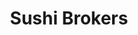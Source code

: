 ---
layout: place
title: Sushi Brokers
permalink: /arizona/gilbert/sushi-brokers.html
stateAbbr: AZ
stateName: Arizona
cityName: Gilbert
seo:
  type: restaurant
  links: null
place_id: ChIJd26EQRepK4cRmtuvBuIdXVY
photos:
  - name: >-
      places/ChIJd26EQRepK4cRmtuvBuIdXVY/photos/AeeoHcLuK1fjgSeav06L4vYm5Nyji5J7Ml61aNpmlloGUxMrwlCD0AhIvYIdTSXXp738eceWTcMNxZRawvx-BEXpBNImx-JTtR93WEG7ygYNK58THskyCc5np2JCydiUO8wtJVrsWaioDr4H_swpWsUGJ17A0tLgvD0ZDSKdRbTcb6QemXMbpCE7X2nYY-6YT4C3-Z-0CGt-xRdmOu-uhh2HidtfIM3kthFU9nS2KzOkwotoWhWjm0U_oTynFL_0zQln_U5eml-9aHQF__RK1943x0bs7vZTf9amBsFpfdgQ2rXqKdoJUsYYM3YS-A2uf2USkXlM1JsdhJzZS37EN84YUe3TqMqUeepPdZG1mh1MPoMba1h6s5KO2zxnpYRTr8JTFmYyjRalRPlLHpjRt95qhQsLdhdGtB6cvTnn7H-xBK920g
    widthPx: 3829
    heightPx: 2872
    authorAttributions:
      - displayName: Conrad M
        uri: https://maps.google.com/maps/contrib/106771368853613295067
        photoUri: >-
          https://lh3.googleusercontent.com/a-/ALV-UjWkzEAm0nVkFVu4bB0TPxTLnfJbrUu5nZM3zhwCKzeaTtgskxIb=s100-p-k-no-mo
    flagContentUri: >-
      https://www.google.com/local/imagery/report/?cb_client=maps_api_places.places_api&image_key=!1e10!2sCIHM0ogKEICAgICe1YCrUw&hl=en-US
    googleMapsUri: >-
      https://www.google.com/maps/place//data=!3m4!1e2!3m2!1sCIHM0ogKEICAgICe1YCrUw!2e10!4m2!3m1!1s0x872ba91741846e77:0x565d1de206afdb9a
  - name: >-
      places/ChIJd26EQRepK4cRmtuvBuIdXVY/photos/AeeoHcK5kACvY3FyKQlIby5WC9K-oRmpC37s5Bos-53vixH9mbeUHu-dxRyJYVqZ9K0giLxui-ypo6ifwZG5b16O17keZQRkDnZHFn5zkD7Ye2TjDWostY04phNlW5wPaT7Hwn0BfzdusTkok5yYSMhE1-f1K0gSCq1c8A9S31n0lnZ0UBtYDCb4VB5BTH0Ah-el7-SvwdWJzmkuHKyqlhdMqKcAv8Ba7BTOUuYfYJ8AbpkezJw-va4bm_HbEm6lpqGyFrL9JjV2mNZoncvu90gCDBnQlIAEDWH6JvV3oVsrscRgBg
    widthPx: 960
    heightPx: 540
    authorAttributions:
      - displayName: Sushi Brokers
        uri: https://maps.google.com/maps/contrib/114006668268539619888
        photoUri: >-
          https://lh3.googleusercontent.com/a-/ALV-UjXksCM4K7MteMgg7in-9kiE0WVQaFRgJTcFfbSxIblFS1kYS9o=s100-p-k-no-mo
    flagContentUri: >-
      https://www.google.com/local/imagery/report/?cb_client=maps_api_places.places_api&image_key=!1e10!2sAF1QipM3PCvLD8euGVJe0rr-VqstKAUe3JfyzmADoJKA&hl=en-US
    googleMapsUri: >-
      https://www.google.com/maps/place//data=!3m4!1e2!3m2!1sAF1QipM3PCvLD8euGVJe0rr-VqstKAUe3JfyzmADoJKA!2e10!4m2!3m1!1s0x872ba91741846e77:0x565d1de206afdb9a
  - name: >-
      places/ChIJd26EQRepK4cRmtuvBuIdXVY/photos/AeeoHcIpQFgv_JOGa-coHiFK9RnrZ6rmvIpI_RNUHmLG57tiLLveOlQYhLKfGY1iNzrd1v88Y507-vhoS0pc_WdfGAnXdiHH0OsgZOfJ53o0BuVUALi9UEii20arYHsOTFUuparIrJuIFhSNMyaumfkj6f7QjdUzSUSsMTIMuTXgoF3pE-lUwUM1BarxwkzLmCgRKsveJTbO-Qm4XPHSvywLncpb4_1WFthk4i3w39joD87LGpbJiEvw1bqkRIGHFQEWkOVwySzCuEFHTQrfoE80D5_Bz0sTsFMagNEkmXktM_f6h0pp_cAPP1qbvNwLYId1-6Pk7SvOeV7kAmGa60Htbz0lADrgOhg15W0ue4IMVyzfHSmJ0J53u3BzLBbaLybhiLF5PxRM3pDnucWHgKLlAm5o9zX0Kr9_W_uZd8Wv0pDr9VRbv5adQlMMYbjmWIsz
    widthPx: 2819
    heightPx: 2832
    authorAttributions:
      - displayName: Dale Hicks
        uri: https://maps.google.com/maps/contrib/107889369740043769801
        photoUri: >-
          https://lh3.googleusercontent.com/a-/ALV-UjWvSHfuuYEPPKmx3cNzyIQN8lhWhjZCrdSrokPXkYmh-HLrYgYURw=s100-p-k-no-mo
    flagContentUri: >-
      https://www.google.com/local/imagery/report/?cb_client=maps_api_places.places_api&image_key=!1e10!2sCIABIhADycKz6hLSOmf5S2kADc7m&hl=en-US
    googleMapsUri: >-
      https://www.google.com/maps/place//data=!3m4!1e2!3m2!1sCIABIhADycKz6hLSOmf5S2kADc7m!2e10!4m2!3m1!1s0x872ba91741846e77:0x565d1de206afdb9a
  - name: >-
      places/ChIJd26EQRepK4cRmtuvBuIdXVY/photos/AeeoHcKLpTy9N8JI2S_Ct5I1ooOZjQfEAVO-IZPFGZWOQtdTFOKL56qjOUDMCiVG5oDOhIQasRKt81esPozmzd9hcAZbaHCAc13P74BRvyes55tZtrqR1AbIn7AJ0Uz1X1HIPLIxQEcg5tuZbPusfyCftLzZaqQZwmfiGUA8DI4Omee164n2kQ3ysriOjOpfpjsG3ApQcq90QJX9exLOo9VpLvkRG53toz3ws0KCuHmsIZF3tuKCcp-WnbkIybItK-MsMkYwSgG0fOwplG_Tu0wM6OdvyZxuXA5_0neqHBEDMLsheudhBhfRechN8rzapq6JY7XfVAUjYIjTxY777yDef70NvLXKFaqOlF55hpsY7J_DAhPeywpCd9ddnUrEDgyHGRL8a0BsdUbEyWxBSlya1NorMe8QPq2MvNlzhB7BvUe_6JtNvdrtukwF494AVh1t
    widthPx: 2592
    heightPx: 2252
    authorAttributions:
      - displayName: Dale Hicks
        uri: https://maps.google.com/maps/contrib/107889369740043769801
        photoUri: >-
          https://lh3.googleusercontent.com/a-/ALV-UjWvSHfuuYEPPKmx3cNzyIQN8lhWhjZCrdSrokPXkYmh-HLrYgYURw=s100-p-k-no-mo
    flagContentUri: >-
      https://www.google.com/local/imagery/report/?cb_client=maps_api_places.places_api&image_key=!1e10!2sCIABIhAA3ilWdRhOzGf5S28AAWAi&hl=en-US
    googleMapsUri: >-
      https://www.google.com/maps/place//data=!3m4!1e2!3m2!1sCIABIhAA3ilWdRhOzGf5S28AAWAi!2e10!4m2!3m1!1s0x872ba91741846e77:0x565d1de206afdb9a
  - name: >-
      places/ChIJd26EQRepK4cRmtuvBuIdXVY/photos/AeeoHcIbvM2g7FnbG1sWSS5eq8JvRmANxC33zSU5LgFA3-Nu0O15nI3gTDjrUY4xjJWCj0B3JQ3ENDFhzysJItn3XGyYs7Ot1_ykbliUE2DckxUytY11ZTHk_KW3qzR_JO0r0aSovCYl8y0-t4jkTqqB7IxGP9k-PUbILhAhaoaVbB1SzvLElB51eDCbfs553p6-crvjavTOXzfZndSEkvjL5ToxPOpZ_8mOdLPUnzxuXaPzTTDb_JuQ-1Fxn6N7Oz3Qa7sKRWn6odfu6h1qeiBmxmzcUH0qtif3CIGSphov_LbUvEoLN1r3ODA2l86quJBKxAboIVRw3A7rslEzA-MyUXg-xAy0BjG_2z1k1k2A_tpU1W-18xIESXtCraOIBj_7y6cIHChIUMs5SOaUdmF0ONVCFU2JV43lpMX2FqNiBJWQBHM
    widthPx: 3000
    heightPx: 4000
    authorAttributions:
      - displayName: Beverlee Craig
        uri: https://maps.google.com/maps/contrib/101805126118284336061
        photoUri: >-
          https://lh3.googleusercontent.com/a/ACg8ocLAgSigPQkHeQyAiH-rmvTu2NTEZlRqrEATwxpdSyDIOxl7hw=s100-p-k-no-mo
    flagContentUri: >-
      https://www.google.com/local/imagery/report/?cb_client=maps_api_places.places_api&image_key=!1e10!2sCIHM0ogKEICAgIDpke-qjgE&hl=en-US
    googleMapsUri: >-
      https://www.google.com/maps/place//data=!3m4!1e2!3m2!1sCIHM0ogKEICAgIDpke-qjgE!2e10!4m2!3m1!1s0x872ba91741846e77:0x565d1de206afdb9a
  - name: >-
      places/ChIJd26EQRepK4cRmtuvBuIdXVY/photos/AeeoHcKc6KlHkIHCAlKMoxct1E-Uy8s6_rrV5hvrqlieVwu3Za7XzFgMBh8pWAtjpVVALh5YR0L5sHePVluGTMlyzX60Eobhrw0sXGKGDT08crFiJ_BPrdFgembvxu7azAlMgJwZ3H0MifhSWXiO5aCx6hwAL2rRWlxoyntoPdqfNnSab38Y7H2NMUtZ4PRP-7Y_GEltpovSMQOPbQfk1C20Q6y3B1aLdkHLQSoAaVQwhPGIeWPsg9hTGPBohslXa94MoI6gmzRElsmMGfYSNXut-dhMFtw86HYXwetbwUtLZHJk44aGcPAaKlWqmBLlSZs4zbxP7KN_ADl-aJ0_Yj_VNb86vRfsyzFTvqZk759WLkl5z0SV4nZAgJnVhebx1c1vtxBXs3vG44KpskrLuqr2MthHon_yU37RW_9PpJubYYhkDg
    widthPx: 3000
    heightPx: 4000
    authorAttributions:
      - displayName: Brianna Green
        uri: https://maps.google.com/maps/contrib/107438977070499269600
        photoUri: >-
          https://lh3.googleusercontent.com/a/ACg8ocLbe-TE_Q6ajgl0CcTZP-nU6o-uKHq4Gbz4FBEmPgGaHwRlXw=s100-p-k-no-mo
    flagContentUri: >-
      https://www.google.com/local/imagery/report/?cb_client=maps_api_places.places_api&image_key=!1e10!2sCIHM0ogKEICAgICDmOGxBQ&hl=en-US
    googleMapsUri: >-
      https://www.google.com/maps/place//data=!3m4!1e2!3m2!1sCIHM0ogKEICAgICDmOGxBQ!2e10!4m2!3m1!1s0x872ba91741846e77:0x565d1de206afdb9a
  - name: >-
      places/ChIJd26EQRepK4cRmtuvBuIdXVY/photos/AeeoHcKKCO4bGX6fRy5ur4gmo_F0w4p0Jm4Ohyyw5UvdhxoaS6NCrbEro8zQIRB4LMBgog6p2czDWAuuBS-epC2kzFQSx3_UsHPwVkDXs_L2UBiXetQM6Guna9f8OrCKm-6XoCFjwMSAjBnpZseBwjQQYDUT7fPmw3IASJr3c7Vg3RuniF7TbvZu3YT75Oiq2arIsHxQXIjGb8aJsz6YId1v6yTRTsk0WtXAEUb32X633Inc5IUbVjxIcpHQYupasC2696FGzdDHzvJoRKqj8VXoLCQ81gIHKKKGvw7OQO2kNUKKMToJM63rNe6ZQthyPDBVyemZVLV5KNf9aMtkXktPx9s4JMoK9Tw115Q4ZYq_XaPgx9VQcU8h_2sO2XdyS3M_fuSsF_cLPMpkAmaKikbJUer0qKci-lmAlVuYf4BYADGmAw
    widthPx: 4000
    heightPx: 3000
    authorAttributions:
      - displayName: Nancy Gaines
        uri: https://maps.google.com/maps/contrib/117968696663737624664
        photoUri: >-
          https://lh3.googleusercontent.com/a-/ALV-UjVBL9F9GJASXfbvS5TzyYUaWAsotERMAqpn2egnTOwvOjlEzPYN=s100-p-k-no-mo
    flagContentUri: >-
      https://www.google.com/local/imagery/report/?cb_client=maps_api_places.places_api&image_key=!1e10!2sCIHM0ogKEICAgIDDt_6XQw&hl=en-US
    googleMapsUri: >-
      https://www.google.com/maps/place//data=!3m4!1e2!3m2!1sCIHM0ogKEICAgIDDt_6XQw!2e10!4m2!3m1!1s0x872ba91741846e77:0x565d1de206afdb9a
  - name: >-
      places/ChIJd26EQRepK4cRmtuvBuIdXVY/photos/AeeoHcJbppKzczewmGoe0VT74JlKlHC6mlduF3sx8891Qz28XfHrorJFKf9BI5T6IrolPeAUxxufiDXUvedzbCcIE3zWiznOl7WcyKPl4BadYld0NQzQ2p630sW5X2SsPet8DxZyzew7L5g-08nIZPio7jnM2ju4lqmI49uBGFJqF_gtqReDAgbEtttEPvhvVhkTdnHxsvIETuxhWi7qO88UJ_E-DcKAkZfeCDfIhGF8080yuWVOOvUScFCqeDW8M_LU0wcCyfD8gYBz3Ms9EcMGPocARjs2kldLHJkfW4Vrtu8j58T448x0ozc7iYH4VX4QaQOQrsAEOXNZgVgm4o0xx1V3Z6XorHAqDwO-KLa3Hsq_oNdDhEVUEul3RdhkYslk6LNG46-kIKSsas_jIuW8PkIFSSpWxNWKXXV2PGvoKfs
    widthPx: 3608
    heightPx: 2706
    authorAttributions:
      - displayName: Conrad M
        uri: https://maps.google.com/maps/contrib/106771368853613295067
        photoUri: >-
          https://lh3.googleusercontent.com/a-/ALV-UjWkzEAm0nVkFVu4bB0TPxTLnfJbrUu5nZM3zhwCKzeaTtgskxIb=s100-p-k-no-mo
    flagContentUri: >-
      https://www.google.com/local/imagery/report/?cb_client=maps_api_places.places_api&image_key=!1e10!2sCIHM0ogKEICAgICe1YDHRw&hl=en-US
    googleMapsUri: >-
      https://www.google.com/maps/place//data=!3m4!1e2!3m2!1sCIHM0ogKEICAgICe1YDHRw!2e10!4m2!3m1!1s0x872ba91741846e77:0x565d1de206afdb9a
  - name: >-
      places/ChIJd26EQRepK4cRmtuvBuIdXVY/photos/AeeoHcLfSpGWwXkDGJEBokmX9fwQ8LIo98i5zgdbZSn49GhV1ZGXjQ7ySZxzYl9DN-LFvRlxhenmdyDfJ4ovYdX8YiMVsV2FZOyKp4obz2Shxa5PsubrGN9rTwqEy24_sFogLCvdipfJRMSsXu2uBP8QIZ3Pt_Xm-4j4c1TNspEx222LDf0g5JmMHHdrPLZ4aWYwzRjNwlWD2eorVPidWJp0K8xeaq4hSdtqS1dQkr1jyNde4BS2hVyrO6Y181quY2HA0nT5R-lRFTbC0Je4vAUTZ5UJ3o7WIazOLrxHm882KuRwPsC-XyNef2GqXHSlUKLOTLo5eqpzMmMlg51mOUPL7tCVx5NcXuuLFiaCDx9OX-6wn_558Qo23Ek883TFWSmwMLWs2ZdL_Melq679NpG9nSOa2W-WVQlm-OIwGH5Gom9R5ChY
    widthPx: 4800
    heightPx: 2700
    authorAttributions:
      - displayName: Carlos R
        uri: https://maps.google.com/maps/contrib/112452976862888112725
        photoUri: >-
          https://lh3.googleusercontent.com/a-/ALV-UjU5BCuL1mgQ1sVhl1Qep6ikdYOcPSX6Q6UwyulzFT-t3vIc45Fv=s100-p-k-no-mo
    flagContentUri: >-
      https://www.google.com/local/imagery/report/?cb_client=maps_api_places.places_api&image_key=!1e10!2sCIHM0ogKEICAgIDEk6urjgE&hl=en-US
    googleMapsUri: >-
      https://www.google.com/maps/place//data=!3m4!1e2!3m2!1sCIHM0ogKEICAgIDEk6urjgE!2e10!4m2!3m1!1s0x872ba91741846e77:0x565d1de206afdb9a
  - name: >-
      places/ChIJd26EQRepK4cRmtuvBuIdXVY/photos/AeeoHcKNqgBJMvdBQrhCM1-0t576grwD2N6sa9m1rw7qgFfX5Ll5Yjd5bW3ezG1onFA3qHogni3Vc2EAb-UiAebpFnO5cgao5Z-caWhYu-FHUOWD8cOOsyiuDC7jZ8IkTs7SMhaxEi5f2dSYinfU0z3jIdb5AUDAn_qIHx3BC-bjkRMDnTozC8l7OuAWQBYIB7HAO82xsMpD54rlEhES0gCsrM_ImgGfeklp6XE4y5LclPIRS3HWkPWnXlWmBesQqU4TIRYWNIsjL28t1KCvPaxpjbUIzXFgI0Z6SECg5YMkgZuCaOcnpno0xl_4LRTbwEYnyUL0Xw6T2PU8uzSGE16bufe5bC2qTHjvdy5O3e4mY8CqyHVbI2TO9S7A2u2Irm31RkCRB5eQ-Q6kq_wY-pQ8yGi_cmw-G_6mrLXqCNR26i0sPA
    widthPx: 1868
    heightPx: 4000
    authorAttributions:
      - displayName: Devi R
        uri: https://maps.google.com/maps/contrib/104359179495812564938
        photoUri: >-
          https://lh3.googleusercontent.com/a-/ALV-UjUuyGM58eZP-z3SC_KWsVxg0PFn6Q2eUyawumJSuuUZW1UnH2pOGw=s100-p-k-no-mo
    flagContentUri: >-
      https://www.google.com/local/imagery/report/?cb_client=maps_api_places.places_api&image_key=!1e10!2sCIHM0ogKEICAgIDWlJSeaw&hl=en-US
    googleMapsUri: >-
      https://www.google.com/maps/place//data=!3m4!1e2!3m2!1sCIHM0ogKEICAgIDWlJSeaw!2e10!4m2!3m1!1s0x872ba91741846e77:0x565d1de206afdb9a
address: 50 W Vaughn Ave, Gilbert, AZ 85234, USA
street: 50 W Vaughn Ave
city: Gilbert
state: AZ
zip: '85234'
country: USA
neighborhood: null
latitude: '33.356274'
longitude: '-111.790557'
accessibility_options:
  wheelchairAccessibleParking: true
  wheelchairAccessibleEntrance: true
  wheelchairAccessibleRestroom: true
  wheelchairAccessibleSeating: true
business_status: OPERATIONAL
name: Sushi Brokers
google_maps_links:
  directionsUri: >-
    https://www.google.com/maps/dir//''/data=!4m7!4m6!1m1!4e2!1m2!1m1!1s0x872ba91741846e77:0x565d1de206afdb9a!3e0
  placeUri: https://maps.google.com/?cid=6223163116707896218
  writeAReviewUri: >-
    https://www.google.com/maps/place//data=!4m3!3m2!1s0x872ba91741846e77:0x565d1de206afdb9a!12e1
  reviewsUri: >-
    https://www.google.com/maps/place//data=!4m4!3m3!1s0x872ba91741846e77:0x565d1de206afdb9a!9m1!1b1
  photosUri: >-
    https://www.google.com/maps/place//data=!4m3!3m2!1s0x872ba91741846e77:0x565d1de206afdb9a!10e5
primary_type: Restaurant
opening_hours:
  regular: null
  current: null
secondary_opening_hours:
  regular:
    weekdayDescriptions: null
    type: null
  current:
    weekdayDescriptions: null
    type: null
phone: null
price_level: null
price_range: null
rating: null
rating_count: 0
website: null
description: >-
  Discover Sushi Brokers in Gilbert, AZ$$$Sushi Brokers in Gilbert, AZ, stands
  out as a welcoming spot for enjoying fresh Asian fusion cuisine, particularly
  its inventive sushi rolls that blend flavors creatively. This casual eatery
  offers a relaxed atmosphere where patrons can savor a diverse menu featuring
  high-quality ingredients and thoughtful pairings, making it ideal for those
  exploring sushi restaurants nearby. With options like beer and sake to
  complement the meals, it's a great choice for anyone seeking a laid-back
  dining experience that highlights fusion twists on traditional dishes. The
  accessible features, such as wheelchair-friendly parking and entrances, ensure
  everyone can enjoy the vibrant offerings without hassle, appealing to families
  and groups looking for top-rated sushi places in the area.
generative_summary: >-
  Discover Sushi Brokers in Gilbert, AZ$$$Sushi Brokers in Gilbert, AZ, stands
  out as a welcoming spot for enjoying fresh Asian fusion cuisine, particularly
  its inventive sushi rolls that blend flavors creatively. This casual eatery
  offers a relaxed atmosphere where patrons can savor a diverse menu featuring
  high-quality ingredients and thoughtful pairings, making it ideal for those
  exploring sushi restaurants nearby. With options like beer and sake to
  complement the meals, it's a great choice for anyone seeking a laid-back
  dining experience that highlights fusion twists on traditional dishes. The
  accessible features, such as wheelchair-friendly parking and entrances, ensure
  everyone can enjoy the vibrant offerings without hassle, appealing to families
  and groups looking for top-rated sushi places in the area.
generative_disclosure: Summarized by AI using the Grok-3-Mini model.
reviews: null
review_summary: >-
  Insights from Visitor Feedback$$$Although specific reviews for Sushi Brokers
  aren't readily available, general chatter from sushi enthusiasts suggests it's
  a solid pick for anyone craving creative rolls and a casual vibe in Gilbert.
  Folks often highlight the fresh ingredients and variety that make it feel like
  a hidden gem among local Japanese-inspired spots, with many appreciating the
  beer and sake selections that enhance the overall meal. Visitors tend to note
  the welcoming atmosphere as a plus for casual outings, helping it stand out in
  searches for sushi near me. Overall, it comes across as a reliable option for
  a satisfying dine-in experience, drawing in those who love exploring top-rated
  sushi restaurants without any major complaints surfacing.
review_disclosure: Summarized by AI using the Grok-3-Mini model.
parking_options: null
payment_options: null
allow_dogs: null
curbside_pickup: null
delivery: null
dine_in: null
good_for_children: null
good_for_groups: null
good_for_sports: null
live_music: null
menu_for_children: null
outdoor_seating: null
reservable: null
restroom: null
serves_beer: null
serves_breakfast: null
serves_brunch: null
serves_cocktails: null
serves_coffee: null
serves_dinner: null
serves_dessert: null
serves_lunch: null
serves_vegetarian_food: null
serves_wine: null
takeout: null
update_category: pro
places_description: null

---